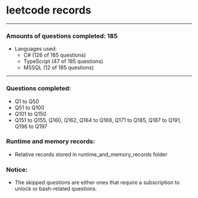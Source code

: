 # leetcode records
-----
### Amounts of questions completed: 185
- Languages used:
  - C# (126 of 185 questions)
  - TypeScript (47 of 185 questions)
  - MSSQL (12 of 185 questions)
-----
### Questions completed:
- Q1 to Q50
- Q51 to Q100
- Q101 to Q150
- Q151 to Q155, Q160, Q162, Q164 to Q169, Q171 to Q185, Q187 to Q191, Q196 to Q197
### Runtime and memory records:
- Relative records stored in runtime_and_memory_records folder
### Notice:
- The skipped questions are either ones that require a subscription to unlock or bash-related questions.